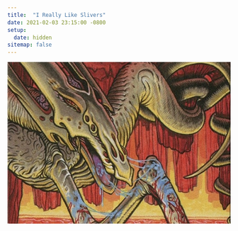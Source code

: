 ```yaml
---
title:  "I Really Like Slivers"
date: 2021-02-03 23:15:00 -0800
setup:
  date: hidden
sitemap: false
---
```


![clot sliver](/assets/images/clot-sliver.jpg)
